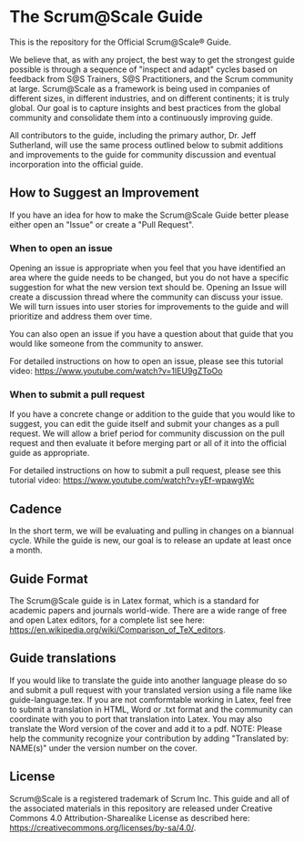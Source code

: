 # The Scrum@Scale Guide
This is the repository for the Official Scrum@Scale&reg; Guide.

We believe that, as with any project, the best way to get the strongest guide possible is through a sequence of "inspect and adapt" cycles based on feedback from S@S Trainers, S@S Practitioners, and the Scrum community at large.    Scrum@Scale as a framework is being used in companies of different sizes, in different industries, and on different continents; it is truly global.  Our goal is to capture insights and best practices from the global community and consolidate them into a continuously improving guide.

All contributors to the guide, including the primary author, Dr. Jeff Sutherland, will use the same process outlined below to submit additions and improvements to the guide for community discussion and eventual incorporation into the official guide.

## How to Suggest an Improvement

If you have an idea for how to make the Scrum@Scale Guide better please either open an "Issue" or create a "Pull Request".

### When to open an issue
Opening an issue is appropriate when you feel that you have identified an area where the guide needs to be changed, but you do not have a specific suggestion for what the new version text should be.  Opening an Issue will create a discussion thread where the community can discuss your issue.  We will turn issues into user stories for improvements to the guide and will prioritize and address them over time.

You can also open an issue if you have a question about that guide that you would like someone from the community to answer.

For detailed instructions on how to open an issue, please see this tutorial video: https://www.youtube.com/watch?v=1IEU9gZToOo

### When to submit a pull request
If you have a concrete change or addition to the guide that you would like to suggest, you can edit the guide itself and submit your changes as a pull request.  We will allow a brief period for community discussion on the pull request and then evaluate it before merging part or all of it into the official guide as appropriate.

For detailed instructions on how to submit a pull request, please see this tutorial video: https://www.youtube.com/watch?v=yEf-wpawgWc

## Cadence
In the short term, we will be evaluating and pulling in changes on a biannual cycle.  While the guide is new, our goal is to release an update at least once a month.

## Guide Format
The Scrum@Scale guide is in Latex format, which is a standard for academic papers and journals world-wide.  There are a wide range of free and open Latex editors, for a complete list see here: https://en.wikipedia.org/wiki/Comparison_of_TeX_editors.

## Guide translations
If you would like to translate the guide into another language please do so and submit a pull request with your translated version using a file name like guide-language.tex.  If you are not comformtable working in Latex, feel free to submit a translation in HTML, Word or .txt format and the community can coordinate with you to port that translation into Latex. You may also translate the Word version of the cover and add it to a pdf. NOTE: Please help the community recognize your contribution by adding "Translated by: NAME(s)" under the version number on the cover.  

## License  
Scrum@Scale is a registered trademark of Scrum Inc.  This guide and all of the associated materials in this repository are released under Creative Commons 4.0 Attribution-Sharealike License as described here: https://creativecommons.org/licenses/by-sa/4.0/.
